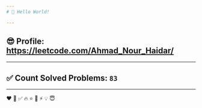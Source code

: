 ```yaml
---
# 👋 Hello World!

---
```

## 😎 Profile: https://leetcode.com/Ahmad_Nour_Haidar/

---
## ✅ Count Solved Problems: ```83```

---
❤
👋
‍✅
🔥
⭐
🌟
⚡
💡
😇
